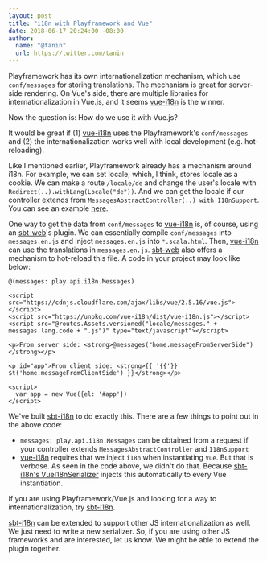 ```yaml
---
layout: post
title: "i18n with Playframework and Vue"
date: 2018-06-17 20:24:00 -08:00
author:
  name: "@tanin"
  url: https://twitter.com/tanin
---
```


Playframework has its own internationalization mechanism, which use `conf/messages` for storing translations. The mechanism is great for server-side rendering. On Vue's side, there are multiple libraries for internationalization in Vue.js, and it seems [vue-i18n](https://github.com/kazupon/vue-i18n) is the winner. 

Now the question is: How do we use it with Vue.js?

It would be great if (1) [vue-i18n](https://github.com/kazupon/vue-i18n) uses the Playframework's `conf/messages` and (2) the internationalization works well with local development (e.g. hot-reloading).

<!---excerpt--->

Like I mentioned earlier, Playframework already has a mechanism around i18n. For example, we can set locale, which, I think, stores locale as a cookie. We can make a route `/locale/de` and change the user's locale with `Redirect(..).withLang(Locale("de"))`. And we can get the locale if our controller extends from `MessagesAbstractController(..) with I18nSupport`. You can see an example [here](https://github.com/GIVESocialMovement/sbt-i18n/blob/master/test-play-project/app/controllers/HomeController.scala#L21).

One way to get the data from `conf/messages` to [vue-i18n](https://github.com/kazupon/vue-i18n) is, of course, using an [sbt-web](https://github.com/sbt/sbt-web)'s plugin. We can essentially compile `conf/messages` into `messages.en.js` and inject `messages.en.js` into `*.scala.html`. Then, [vue-i18n](https://github.com/kazupon/vue-i18n) can use the translations in `messages.en.js`. [sbt-web](https://github.com/sbt/sbt-web) also offers a mechanism to hot-reload this file. A code in your project may look like below:

```
@(messages: play.api.i18n.Messages)

<script src="https://cdnjs.cloudflare.com/ajax/libs/vue/2.5.16/vue.js"></script>
<script src="https://unpkg.com/vue-i18n/dist/vue-i18n.js"></script>
<script src="@routes.Assets.versioned("locale/messages." + messages.lang.code + ".js")" type="text/javascript"></script>

<p>From server side: <strong>@messages("home.messageFromServerSide")</strong></p>

<p id="app">From client side: <strong>{{ '{{'}} $t('home.messageFromClientSide') }}</strong></p>

<script>
  var app = new Vue({el: '#app'})
</script>
```

We've built [sbt-i18n](https://github.com/GIVESocialMovement/sbt-i18n) to do exactly this. There are a few things to point out in the above code:

* `messages: play.api.i18n.Messages` can be obtained from a request if your controller extends `MessagesAbstractController` and `I18nSupport`
* [vue-i18n](https://github.com/kazupon/vue-i18n) requires that we inject `i18n` when instantiating `Vue`. But that is verbose. As seen in the code above, we didn't do that. Because [sbt-i18n's VueI18nSerializer](https://github.com/GIVESocialMovement/sbt-i18n/blob/master/src/main/scala/givers/i18n/VueI18nSerializer.scala#L20) injects this automatically to every Vue instantiation.

If you are using Playframework/Vue.js and looking for a way to internationalization, try [sbt-i18n](https://github.com/GIVESocialMovement/sbt-i18n).

[sbt-i18n](https://github.com/GIVESocialMovement/sbt-i18n) can be extended to support other JS internationalization as well. We just need to write a new serializer. So, if you are using other JS frameworks and are interested, let us know. We might be able to extend the plugin together.
